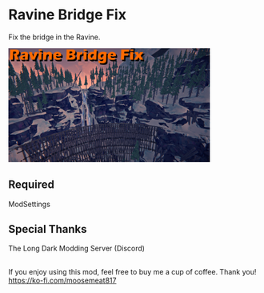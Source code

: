 # Ravine Bridge Fix
Fix the bridge in the Ravine.


<img src="https://github.com/moosemeat817/images/blob/main/RavineBridgeFix_modlist.png" width="80%">


## Required
ModSettings


## Special Thanks
The Long Dark Modding Server (Discord)

## 
If you enjoy using this mod, feel free to buy me a cup of coffee.  Thank you!
https://ko-fi.com/moosemeat817
